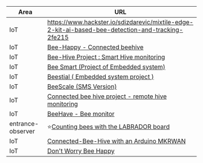 
| Area              | URL                                                                                                                                                   |
| ----------------- | ----------------------------------------------------------------------------------------------------------------------------------------------------- |
| IoT               | https://www.hackster.io/sdizdarevic/mixtile-edge-2-kit-ai-based-bee-detection-and-tracking-2fe215                                                     |
| IoT               | [Bee-Happy - Connected beehive](https://www.hackster.io/443790/bee-happy-connected-beehive-6ac8ec)                                                    |
| IoT               | [Bee-Hive Project : Smart Hive monitoring](https://www.hackster.io/the-nato-team/bee-hive-project-smart-hive-monitoring-b5b39e)                       |
| IoT               | [Bee Smart (Project of Embedded system)](https://www.hackster.io/383901/bee-smart-project-of-embedded-system-7142bc)                                  |
| IoT               | [Beestial ( Embedded system project )](https://www.hackster.io/503257/beestial-embedded-system-project-8763d1)                                        |
| IoT               | [BeeScale (SMS Version)](https://www.hackster.io/drpanosv/beescale-sms-version-56695a)                                                                |
| IoT               | [Connected bee hive project - remote hive monitoring](https://www.hackster.io/bee-efficient/connected-bee-hive-project-remote-hive-monitoring-e7cd34) |
| IoT               | [BeeHave - Bee monitor](https://www.hackster.io/498657/beehave-bee-monitor-51769a)                                                                    |
| entrance-observer | ⭐️[Counting bees with the LABRADOR board](https://www.hackster.io/mjrobot/counting-bees-with-the-labrador-board-3c2e1f)                               |
| IoT               | [Connected-Bee-Hive with an Arduino MKRWAN](https://www.hackster.io/bee-yonce/connected-bee-hive-with-an-arduino-mkrwan-36d6ca)                       |
| IoT               | [Don't Worry Bee Happy](https://www.hackster.io/lichuancotton/don-t-worry-bee-happy-710916)                                                           |
